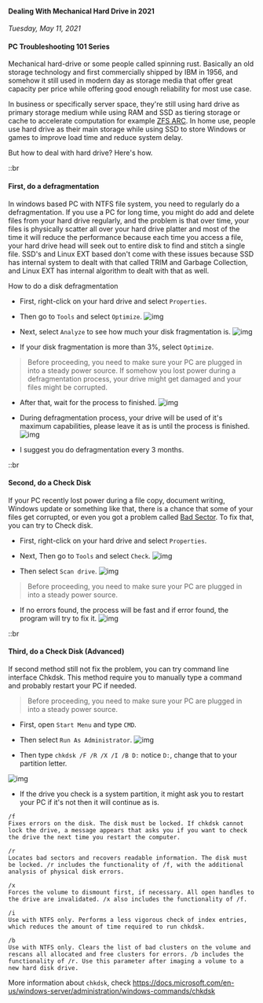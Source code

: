 #### Dealing With Mechanical Hard Drive in 2021
_Tuesday, May 11, 2021_

#### PC Troubleshooting 101 Series 

Mechanical hard-drive or some people called spinning rust. Basically an old storage 
technology and first commercially shipped by IBM in 1956, and somehow it still used 
in modern day as storage media that offer great capacity per price while offering 
good enough reliability for most use case.

In business or specifically server space, they're still using hard drive as primary 
storage medium while using RAM and SSD as tiering storage or cache to accelerate 
computation for example [ZFS ARC](https://www.45drives.com/community/articles/zfs-caching/). 
In home use, people use hard drive as their main storage while using SSD to store Windows or 
games to improve load time and reduce system delay.

But how to deal with hard drive? Here's how.

::br

#### First, do a defragmentation
In windows based PC with NTFS file system, you need to regularly do a defragmentation. 
If you use a PC for long time, you might do add and delete files from your hard drive 
regularly, and the problem is that over time, your files is physically scatter all over 
your hard drive platter and most of the time it will reduce the performance because each 
time you access a file, your hard drive head will seek out to entire disk to find and 
stitch a single file. SSD's and Linux EXT based don't come with these issues because SSD 
has internal system to dealt with that called TRIM and Garbage Collection, and Linux EXT 
has internal algorithm to dealt with that as well.

How to do a disk defragmentation
* First, right-click on your hard drive and select `Properties`.
* Then go to `Tools` and select `Optimize`.
![img](./posts/2021-05-11-dealing-with-mechanical-hard-drive-in-2021/1.png)

* Next, select `Analyze` to see how much your disk fragmentation is.
![img](./posts/2021-05-11-dealing-with-mechanical-hard-drive-in-2021/2.png)

* If your disk fragmentation is more than 3%, select `Optimize`.
> Before proceeding, you need to make sure your PC are plugged in into a steady power source. 
If somehow you lost power during a defragmentation process, your drive might get damaged and 
your files might be corrupted.

* After that, wait for the process to finished.
![img](./posts/2021-05-11-dealing-with-mechanical-hard-drive-in-2021/3.png)

* During defragmentation process, your drive will be used of it's maximum capabilities, please 
leave it as is until the process is finished.
![img](./posts/2021-05-11-dealing-with-mechanical-hard-drive-in-2021/4.png)

* I suggest you do defragmentation every 3 months. 

::br

#### Second, do a Check Disk
If your PC recently lost power during a file copy, document writing, Windows update or 
something like that, there is a chance that some of your files get corrupted, or even 
you got a problem called [Bad Sector](https://en.wikipedia.org/wiki/Bad_sector). To fix 
that, you can try to Check disk.

* First, right-click on your hard drive and select `Properties`.
* Next, Then go to `Tools` and select `Check`.
![img](./posts/2021-05-11-dealing-with-mechanical-hard-drive-in-2021/1.png)

* Then select `Scan drive`.
![img](./posts/2021-05-11-dealing-with-mechanical-hard-drive-in-2021/6.png)

> Before proceeding, you need to make sure your PC are plugged in into a steady power source. 

* If no errors found, the process will be fast and if error found, the program will try to fix it.
![img](./posts/2021-05-11-dealing-with-mechanical-hard-drive-in-2021/7.png)

::br

#### Third, do a Check Disk (Advanced)
If second method still not fix the problem, you can try command line interface Chkdsk. 
This method require you to manually type a command and probably restart your PC if needed.

> Before proceeding, you need to make sure your PC are plugged in into a steady power source. 

* First, open `Start Menu` and type `CMD`.
* Then select `Run As Administrator`.
![img](./posts/2021-05-11-dealing-with-mechanical-hard-drive-in-2021/8.png)

* Then type `chkdsk /F /R /X /I /B D:` notice `D:`, change that to your partition letter.
<div class="row">
	<div class="col-sm-2"></div>
	<div class="col-sm-8">
		<div class="img-thumbnail">
			<img class="img-fluid" loading="lazy" src="./posts/2021-05-11-dealing-with-mechanical-hard-drive-in-2021/9.png" alt="img">
		</div>
	</div>
	<div class="col-sm-2"></div>
</div>

* If the drive you check is a system partition, it might ask you to restart your PC if it's not 
then it will continue as is.

```
/f
Fixes errors on the disk. The disk must be locked. If chkdsk cannot lock the drive, a message appears that asks you if you want to check the drive the next time you restart the computer.

/r
Locates bad sectors and recovers readable information. The disk must be locked. /r includes the functionality of /f, with the additional analysis of physical disk errors.

/x
Forces the volume to dismount first, if necessary. All open handles to the drive are invalidated. /x also includes the functionality of /f.

/i
Use with NTFS only. Performs a less vigorous check of index entries, which reduces the amount of time required to run chkdsk.

/b
Use with NTFS only. Clears the list of bad clusters on the volume and rescans all allocated and free clusters for errors. /b includes the functionality of /r. Use this parameter after imaging a volume to a new hard disk drive.
```

More information about `chkdsk`, check <https://docs.microsoft.com/en-us/windows-server/administration/windows-commands/chkdsk>